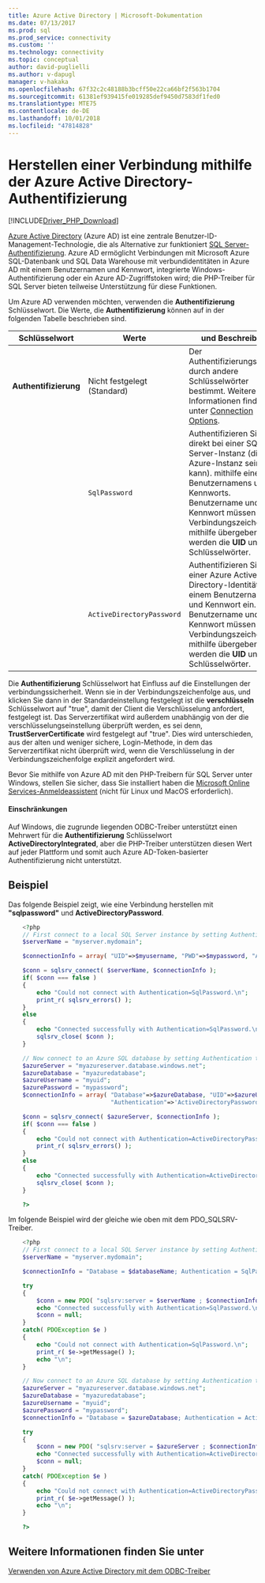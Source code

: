 ```yaml
---
title: Azure Active Directory | Microsoft-Dokumentation
ms.date: 07/13/2017
ms.prod: sql
ms.prod_service: connectivity
ms.custom: ''
ms.technology: connectivity
ms.topic: conceptual
author: david-puglielli
ms.author: v-dapugl
manager: v-hakaka
ms.openlocfilehash: 67f32c2c48188b3bcff50e22ca66bf2f563b1704
ms.sourcegitcommit: 61381ef939415fe019285def9450d7583df1fed0
ms.translationtype: MTE75
ms.contentlocale: de-DE
ms.lasthandoff: 10/01/2018
ms.locfileid: "47814828"
---
```

# <a name="connect-using-azure-active-directory-authentication"></a>Herstellen einer Verbindung mithilfe der Azure Active Directory-Authentifizierung
[!INCLUDE[Driver_PHP_Download](../../includes/driver_php_download.md)]

[Azure Active Directory](https://docs.microsoft.com/azure/active-directory/active-directory-whatis) (Azure AD) ist eine zentrale Benutzer-ID-Management-Technologie, die als Alternative zur funktioniert [SQL Server-Authentifizierung](../../connect/php/how-to-connect-using-sql-server-authentication.md). Azure AD ermöglicht Verbindungen mit Microsoft Azure SQL-Datenbank und SQL Data Warehouse mit verbundidentitäten in Azure AD mit einem Benutzernamen und Kennwort, integrierte Windows-Authentifizierung oder ein Azure AD-Zugriffstoken wird; die PHP-Treiber für SQL Server bieten teilweise Unterstützung für diese Funktionen.

Um Azure AD verwenden möchten, verwenden die **Authentifizierung** Schlüsselwort. Die Werte, die **Authentifizierung** können auf in der folgenden Tabelle beschrieben sind.

|Schlüsselwort|Werte|und Beschreibung|
|-|-|-|
|**Authentifizierung**|Nicht festgelegt (Standard)|Der Authentifizierungsmodus durch andere Schlüsselwörter bestimmt. Weitere Informationen finden Sie unter [Connection Options](../../connect/php/connection-options.md). |
||`SqlPassword`|Authentifizieren Sie sich direkt bei einer SQL Server-Instanz (die eine Azure-Instanz sein kann). mithilfe eines Benutzernamens und Kennworts. Benutzername und Kennwort müssen in die Verbindungszeichenfolge mithilfe übergeben werden die **UID** und **PWD** Schlüsselwörter. |
||`ActiveDirectoryPassword`|Authentifizieren Sie mit einer Azure Active Directory-Identität mit einem Benutzernamen und Kennwort ein. Benutzername und Kennwort müssen in die Verbindungszeichenfolge mithilfe übergeben werden die **UID** und **PWD** Schlüsselwörter. |

Die **Authentifizierung** Schlüsselwort hat Einfluss auf die Einstellungen der verbindungssicherheit. Wenn sie in der Verbindungszeichenfolge aus, und klicken Sie dann in der Standardeinstellung festgelegt ist die **verschlüsseln** Schlüsselwort auf "true", damit der Client die Verschlüsselung anfordert, festgelegt ist. Das Serverzertifikat wird außerdem unabhängig von der die verschlüsselungseinstellung überprüft werden, es sei denn, **TrustServerCertificate** wird festgelegt auf "true". Dies wird unterschieden, aus der alten und weniger sichere, Login-Methode, in dem das Serverzertifikat nicht überprüft wird, wenn die Verschlüsselung in der Verbindungszeichenfolge explizit angefordert wird.

Bevor Sie mithilfe von Azure AD mit den PHP-Treibern für SQL Server unter Windows, stellen Sie sicher, dass Sie installiert haben die [Microsoft Online Services-Anmeldeassistent](https://www.microsoft.com/download/details.aspx?id=41950) (nicht für Linux und MacOS erforderlich).

#### <a name="limitations"></a>Einschränkungen

Auf Windows, die zugrunde liegenden ODBC-Treiber unterstützt einen Mehrwert für die **Authentifizierung** Schlüsselwort **ActiveDirectoryIntegrated**, aber die PHP-Treiber unterstützen diesen Wert auf jeder Plattform und somit auch Azure AD-Token-basierter Authentifizierung nicht unterstützt.

## <a name="example"></a>Beispiel

Das folgende Beispiel zeigt, wie eine Verbindung herstellen mit **"sqlpassword"** und **ActiveDirectoryPassword**.

```php
    <?php
    // First connect to a local SQL Server instance by setting Authentication to SqlPassword
    $serverName = "myserver.mydomain";

    $connectionInfo = array( "UID"=>$myusername, "PWD"=>$mypassword, "Authentication"=>'SqlPassword' );

    $conn = sqlsrv_connect( $serverName, $connectionInfo );
    if( $conn === false )
    {
        echo "Could not connect with Authentication=SqlPassword.\n";
        print_r( sqlsrv_errors() );
    }
    else
    {
        echo "Connected successfully with Authentication=SqlPassword.\n";
        sqlsrv_close( $conn );
    }

    // Now connect to an Azure SQL database by setting Authentication to ActiveDirectoryPassword
    $azureServer = "myazureserver.database.windows.net";
    $azureDatabase = "myazuredatabase";
    $azureUsername = "myuid";
    $azurePassword = "mypassword";
    $connectionInfo = array( "Database"=>$azureDatabase, "UID"=>$azureUsername, "PWD"=>$azurePassword,
                             "Authentication"=>'ActiveDirectoryPassword' );

    $conn = sqlsrv_connect( $azureServer, $connectionInfo );
    if( $conn === false )
    {
        echo "Could not connect with Authentication=ActiveDirectoryPassword.\n";
        print_r( sqlsrv_errors() );
    }
    else
    {
        echo "Connected successfully with Authentication=ActiveDirectoryPassword.\n";
        sqlsrv_close( $conn );
    }

    ?>
```

Im folgende Beispiel wird der gleiche wie oben mit dem PDO_SQLSRV-Treiber.

```php
    <?php
    // First connect to a local SQL Server instance by setting Authentication to SqlPassword
    $serverName = "myserver.mydomain";

    $connectionInfo = "Database = $databaseName; Authentication = SqlPassword;";

    try
    {
        $conn = new PDO( "sqlsrv:server = $serverName ; $connectionInfo", $myusername, $mypassword );
        echo "Connected successfully with Authentication=SqlPassword.\n";
        $conn = null;
    }
    catch( PDOException $e )
    {
        echo "Could not connect with Authentication=SqlPassword.\n";
        print_r( $e->getMessage() );
        echo "\n";
    }

    // Now connect to an Azure SQL database by setting Authentication to ActiveDirectoryPassword
    $azureServer = "myazureserver.database.windows.net";
    $azureDatabase = "myazuredatabase";
    $azureUsername = "myuid";
    $azurePassword = "mypassword";
    $connectionInfo = "Database = $azureDatabase; Authentication = ActiveDirectoryPassword;";

    try
    {
        $conn = new PDO( "sqlsrv:server = $azureServer ; $connectionInfo", $azureUsername, $azurePassword );
        echo "Connected successfully with Authentication=ActiveDirectoryPassword.\n";
        $conn = null;
    }
    catch( PDOException $e )
    {
        echo "Could not connect with Authentication=ActiveDirectoryPassword.\n";
        print_r( $e->getMessage() );
        echo "\n";
    }

    ?>
```
## <a name="see-also"></a>Weitere Informationen finden Sie unter  
[Verwenden von Azure Active Directory mit dem ODBC-Treiber](https://docs.microsoft.com/sql/connect/odbc/using-azure-active-directory)
